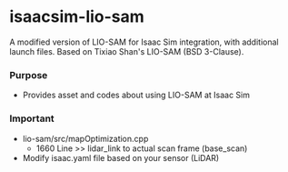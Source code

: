 # isaacsim-lio-sam
A modified version of LIO-SAM for Isaac Sim integration, with additional launch files. Based on Tixiao Shan's LIO-SAM (BSD 3-Clause).

### Purpose
- Provides asset and codes about using LIO-SAM at Isaac Sim

### Important
- lio-sam/src/mapOptimization.cpp
    - 1660 Line >> lidar_link to actual scan frame (base_scan)
- Modify isaac.yaml file based on your sensor (LiDAR)